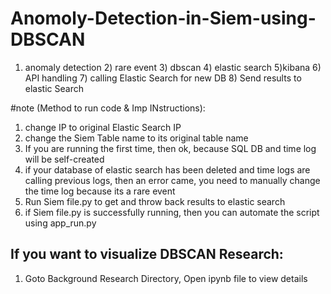 # Anomoly-Detection-in-Siem-using-DBSCAN
1) anomaly detection 2) rare event 3) dbscan 4) elastic search 5)kibana 6) API handling 7) calling Elastic Search for new DB 8) Send results to elastic Search

#note (Method to run code & Imp INstructions):
1) change IP to original Elastic Search IP
2) change the Siem Table name to its original table name
3) If you are running the first time, then ok, because SQL DB and time log will be self-created
4) if your database of elastic search has been deleted and time logs are calling previous logs, then an error came, you need to manually change the time log because its a rare event
5) Run Siem file.py to get and throw back results to elastic search
6) if Siem file.py is successfully running, then you can automate the script using app_run.py

## If you want to visualize DBSCAN Research:
1) Goto Background Research Directory, Open ipynb file to view details
